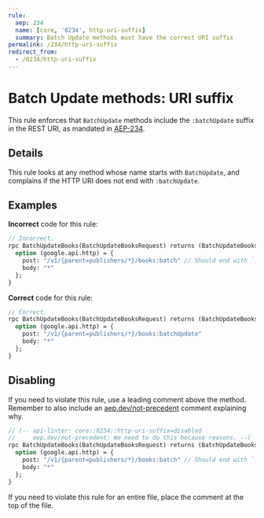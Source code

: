 ```yaml
---
rule:
  aep: 234
  name: [core, '0234', http-uri-suffix]
  summary: Batch Update methods must have the correct URI suffix
permalink: /234/http-uri-suffix
redirect_from:
  - /0234/http-uri-suffix
---
```


# Batch Update methods: URI suffix

This rule enforces that `BatchUpdate` methods include the `:batchUpdate` suffix
in the REST URI, as mandated in [AEP-234][].

## Details

This rule looks at any method whose name starts with `BatchUpdate`, and
complains if the HTTP URI does not end with `:batchUpdate`.

## Examples

**Incorrect** code for this rule:

```proto
// Incorrect.
rpc BatchUpdateBooks(BatchUpdateBooksRequest) returns (BatchUpdateBooksResponse) {
  option (google.api.http) = {
    post: "/v1/{parent=publishers/*}/books:batch" // Should end with `:batchUpdate`.
    body: "*"
  };
}
```

**Correct** code for this rule:

```proto
// Correct.
rpc BatchUpdateBooks(BatchUpdateBooksRequest) returns (BatchUpdateBooksResponse) {
  option (google.api.http) = {
    post: "/v1/{parent=publishers/*}/books:batchUpdate"
    body: "*"
  };
}
```

## Disabling

If you need to violate this rule, use a leading comment above the method.
Remember to also include an [aep.dev/not-precedent][] comment explaining why.

```proto
// (-- api-linter: core::0234::http-uri-suffix=disabled
//     aep.dev/not-precedent: We need to do this because reasons. --)
rpc BatchUpdateBooks(BatchUpdateBooksRequest) returns (BatchUpdateBooksResponse) {
  option (google.api.http) = {
    post: "/v1/{parent=publishers/*}/books:batch" // Should end with `:batchUpdate`.
    body: "*"
  };
}
```

If you need to violate this rule for an entire file, place the comment at the
top of the file.

[aep-234]: https://aep.dev/234
[aep.dev/not-precedent]: https://aep.dev/not-precedent
